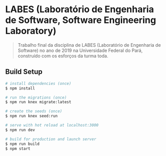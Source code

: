 # LABES (Laboratório de Engenharia de Software, Software Engineering Laboratory)

> Trabalho final da disciplina de LABES (Laboratório de Engenharia de Software) no ano de 2019 na Universidade Federal do Pará, construído com os esforços da turma toda.

## Build Setup

``` bash
# install dependencies (once)
$ npm install

# run the migrations (once)
$ npm run knex migrate:latest

# create the seeds (once)
$ npm run knex seed:run

# serve with hot reload at localhost:3000
$ npm run dev

# build for production and launch server
$ npm run build
$ npm start
```
